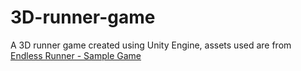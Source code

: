 # 3D-runner-game

A 3D runner game created using Unity Engine, assets used are from [Endless Runner - Sample Game](https://assetstore.unity.com/packages/essentials/tutorial-projects/endless-runner-sample-game-87901)

